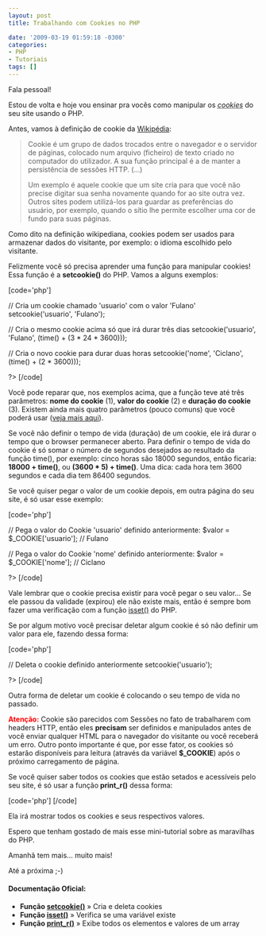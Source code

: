 ```yaml
---
layout: post
title: Trabalhando com Cookies no PHP

date: '2009-03-19 01:59:18 -0300'
categories:
- PHP
- Tutoriais
tags: []
---
```

<p>Fala pessoal!</p>
<p>Estou de volta e hoje vou ensinar pra vocês como manipular os <abbr title="Cookie é um grupo de dados trocados entre o navegador e o servidor de páginas, colocado num arquivo (ficheiro) de texto criado no computador do utilizador."><em>cookies</em></abbr> do seu site usando o PHP.</p>
<p>Antes, vamos à definição de cookie da <a href="http://pt.wikipedia.org/wiki/Cookies" target="_blank">Wikipédia</a>:</p>
<blockquote><p>Cookie é um grupo de dados trocados entre o navegador e o servidor de páginas, colocado num arquivo (ficheiro) de texto criado no computador do utilizador. A sua função principal é a de manter a persistência de sessões HTTP. (...)</p>
<p>Um exemplo é aquele cookie que um site cria para que você não precise digitar sua senha novamente quando for ao site outra vez. Outros sites podem utilizá-los para guardar as preferências do usuário, por exemplo, quando o sítio lhe permite escolher uma cor de fundo para suas páginas.</p></blockquote>
<p>Como dito na definição wikipediana, cookies podem ser usados para armazenar dados do visitante, por exemplo: o idioma escolhido pelo visitante.</p>
<p>Felizmente você só precisa aprender uma função para manipular cookies! Essa função é a <strong>setcookie()</strong> do PHP. Vamos a alguns exemplos:</p>
<p>[code='php']
<?php</p>
<p>// Cria um cookie chamado 'usuario' com o valor 'Fulano'
setcookie('usuario', 'Fulano');</p>
<p>// Cria o mesmo cookie acima só que irá durar três dias
setcookie('usuario', 'Fulano', (time() + (3 * 24 * 3600)));</p>
<p>// Cria o novo cookie para durar duas horas
setcookie('nome', 'Ciclano', (time() + (2 * 3600)));</p>
<p>?>
[/code]</p>
<p>Você pode reparar que, nos exemplos acima, que a função teve até três parâmetros: <strong>nome do cookie</strong> (1), <strong>valor do cookie</strong> (2) e <strong>duração do cookie</strong> (3). Existem ainda mais quatro parâmetros (pouco comuns) que você poderá usar (<a href="http://us.php.net/setcookie" target="_blank">veja mais aqui</a>).</p>
<p>Se você não definir o tempo de vida (duração) de um cookie, ele irá durar o tempo que o browser permanecer aberto. Para definir o tempo de vida do cookie é só somar o número de segundos desejados ao resultado da função time(), por exemplo: cinco horas são 18000 segundos, então ficaria: <strong>18000 + time()</strong>, ou <strong>(3600 * 5) + time()</strong>. Uma dica: cada hora tem 3600 segundos e cada dia tem 86400 segundos.</p>
<p>Se você quiser pegar o valor de um cookie depois, em outra página do seu site, é só usar esse exemplo:</p>
<p>[code='php']
<?php</p>
<p>// Pega o valor do Cookie 'usuario' definido anteriormente:
$valor = $_COOKIE['usuario']; // Fulano</p>
<p>// Pega o valor do Cookie 'nome' definido anteriormente:
$valor = $_COOKIE['nome']; // Ciclano</p>
<p>?>
[/code]</p>
<p>Vale lembrar que o cookie precisa existir para você pegar o seu valor... Se ele passou da validade (expirou) ele não existe mais, então é sempre bom fazer uma verificação com a função <a title="Documentação da função isset()" href="http://br2.php.net/manual/pt_BR/function.isset.php" target="_blank">isset()</a> do PHP.</p>
<p>Se por algum motivo você precisar deletar algum cookie é só não definir um valor para ele, fazendo dessa forma:</p>
<p>[code='php']
<?php</p>
<p>// Deleta o cookie definido anteriormente
setcookie('usuario');</p>
<p>?>
[/code]</p>
<p>Outra forma de deletar um cookie é colocando o seu tempo de vida no passado.</p>
<p><span style="color: #ff0000;"><strong>Atenção:</strong></span> Cookie são parecidos com Sessões no fato de trabalharem com headers HTTP, então eles <strong>precisam</strong> ser definidos e manipulados antes de você enviar qualquer HTML para o navegador do visitante ou você receberá um erro. Outro ponto importante é que, por esse fator, os cookies só estarão disponíveis para leitura (através da variável <strong>$_COOKIE</strong>) após o próximo carregamento de página.</p>
<p>Se você quiser saber todos os cookies que estão setados e acessíveis pelo seu site, é só usar a função<strong> print_r()</strong> dessa forma:</p>
<p>[code='php']
<?php
print_r($_COOKIE);
?>
[/code]</p>
<p>Ela irá mostrar todos os cookies e seus respectivos valores.</p>
<p>Espero que tenham gostado de mais esse mini-tutorial sobre as maravilhas do PHP.</p>
<p>Amanhã tem mais... muito mais!</p>
<p>Até a próxima ;-)</p>
<h4>Documentação Oficial:</h4>
<ul>
<li><strong>Função <a href="http://br.php.net/setcookie" target="_blank">setcookie()</a></strong> » Cria e deleta cookies</li>
<li><strong>Função <a href="http://br.php.net/isset" target="_blank">isset()</a></strong> » Verifica se uma variável existe</li>
<li><strong>Função <a href="http://br.php.net/print_r" target="_blank">print_r()</a></strong> » Exibe todos os elementos e valores de um array</li>
</ul>
